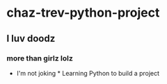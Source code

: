 # chaz-trev-python-project
## I luv doodz
### more than girlz lolz
* I'm not joking *
Learning Python to build a project
